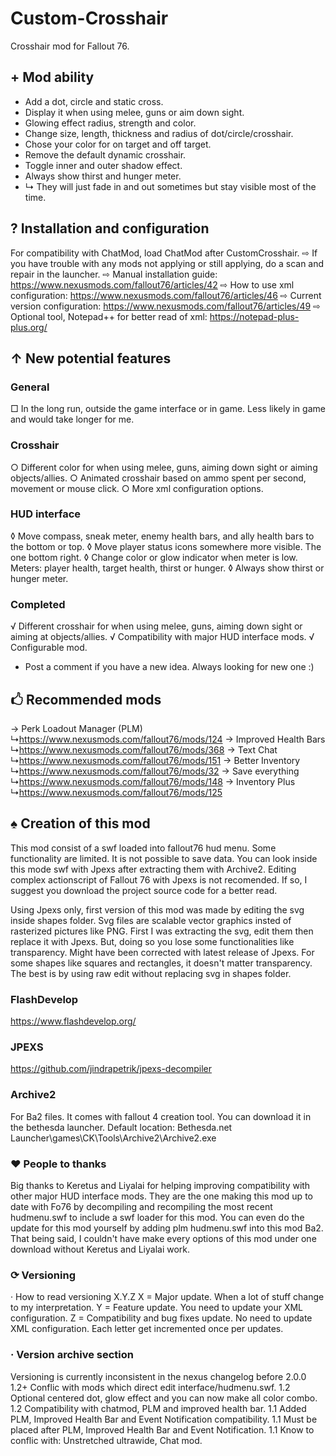 # Custom-Crosshair
Crosshair mod for Fallout 76. 

## + Mod ability
  - Add a dot, circle and static cross.
  - Display it when using melee, guns or aim down sight.
  - Glowing effect radius, strength and color.
  - Change size, length, thickness and radius of dot/circle/crosshair.
  - Chose your color for on target and off target.
  - Remove the default dynamic crosshair.
  - Toggle inner and outer shadow effect.
  - Always show thirst and hunger meter.
  - ↳ They will just fade in and out sometimes but stay visible most of the time.

## ? Installation and configuration
For compatibility with ChatMod, load ChatMod after CustomCrosshair.
⇨ If you have trouble with any mods not applying or still applying, do a scan and repair in the launcher.
⇨ Manual installation guide: https://www.nexusmods.com/fallout76/articles/42
⇨ How to use xml configuration: https://www.nexusmods.com/fallout76/articles/46
⇨ Current version configuration: https://www.nexusmods.com/fallout76/articles/49
⇨ Optional tool, Notepad++ for better read of xml: https://notepad-plus-plus.org/

## ↑ New potential features
### General
□ In the long run, outside the game interface or in game. Less likely in game and would take longer for me.
### Crosshair
○ Different color for when using melee, guns, aiming down sight or aiming objects/allies.
○ Animated crosshair based on ammo spent per second, movement or mouse click.
○ More xml configuration options.
### HUD interface
◊ Move compass, sneak meter, enemy health bars, and ally health bars to the bottom or top.
◊ Move player status icons somewhere more visible. The one bottom right.
◊ Change color or glow indicator when meter is low. Meters: player health, target health, thirst or hunger.
◊ Always show thirst or hunger meter.
### Completed
√ Different crosshair for when using melee, guns, aiming down sight or aiming at objects/allies.
√ Compatibility with major HUD interface mods.
√ Configurable mod.
* Post a comment if you have a new idea. Always looking for new one :)

## 🖒 Recommended mods
→ Perk Loadout Manager (PLM)
↳https://www.nexusmods.com/fallout76/mods/124
→ Improved Health Bars
↳https://www.nexusmods.com/fallout76/mods/368
→ Text Chat
↳https://www.nexusmods.com/fallout76/mods/151
→ Better Inventory
↳https://www.nexusmods.com/fallout76/mods/32
→ Save everything
↳https://www.nexusmods.com/fallout76/mods/148
→ Inventory Plus
↳https://www.nexusmods.com/fallout76/mods/125

## ♠ Creation of this mod
This mod consist of a swf loaded into fallout76 hud menu. Some functionality are limited.
It is not possible to save data. You can look inside this mode swf with Jpexs after extracting them with Archive2.
Editing complex actionscript of Fallout 76 with Jpexs is not recomended.
If so, I suggest you download the project source code for a better read.

Using Jpexs only, first version of this mod was made by editing the svg inside shapes folder.
Svg files are scalable vector graphics insted of rasterized pictures like PNG.
First I was extracting the svg, edit them then replace it with Jpexs.
But, doing so you lose some functionalities like transparency. Might have been corrected with latest release of Jpexs.
For some shapes like squares and rectangles, it doesn't matter transparency.
The best is by using raw edit without replacing svg in shapes folder.

### FlashDevelop
https://www.flashdevelop.org/

### JPEXS
https://github.com/jindrapetrik/jpexs-decompiler

### Archive2
For Ba2 files. It comes with fallout 4 creation tool.
You can download it in the bethesda launcher.
Default location: Bethesda.net Launcher\games\CK\Tools\Archive2\Archive2.exe



### ♥ People to thanks
Big thanks to Keretus and Liyalai for helping improving compatibility with other major HUD interface mods.
They are the one making this mod up to date with Fo76 by decompiling and recompiling the most recent
hudmenu.swf to include a swf loader for this mod.
You can even do the update for this mod yourself by adding plm hudmenu.swf into this mod Ba2.
That being said, I couldn't have make every options of this mod under one download without Keretus and Liyalai
work.

### ⟳ Versioning
· How to read versioning
X.Y.Z
X = Major update. When a lot of stuff change to my interpretation.
Y = Feature update. You need to update your XML configuration.
Z = Compatibility and bug fixes update. No need to update XML configuration.
Each letter get incremented once per updates.

### · Version archive section
Versioning is currently inconsistent in the nexus changelog before 2.0.0
1.2+ Conflic with mods which direct edit interface/hudmenu.swf.
1.2 Optional centered dot, glow effect and you can now make all color combo.
1.2 Compatibility with chatmod, PLM and improved health bar.
1.1 Added PLM, Improved Health Bar and Event Notification compatibility.
1.1 Must be placed after PLM, Improved Health Bar and Event Notification.
1.1 Know to conflic with: Unstretched ultrawide, Chat mod.

